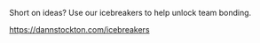 Short on ideas? Use our icebreakers to help unlock team bonding.

https://dannstockton.com/icebreakers
